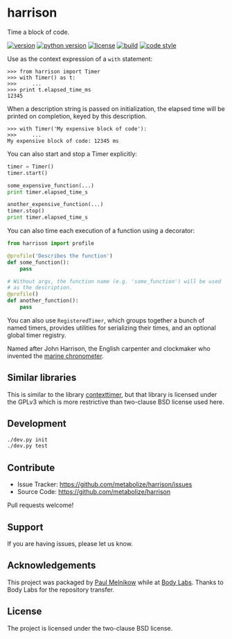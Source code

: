 harrison
========

Time a block of code.

[![version](https://img.shields.io/pypi/v/harrison?style=flat-square)][pypi]
[![python version](https://img.shields.io/pypi/pyversions/harrison?style=flat-square)][pypi]
[![license](https://img.shields.io/pypi/l/harrison?style=flat-square)][pypi]
[![build](https://img.shields.io/circleci/project/github/metabolize/harrison/master?style=flat-square)][build]
[![code style](https://img.shields.io/badge/code%20style-black-black?style=flat-square)][black]

[pypi]: https://pypi.org/project/harrison/
[build]: https://circleci.com/gh/metabolize/harrison/tree/master
[black]: https://black.readthedocs.io/en/stable/

Use as the context expression of a `with` statement:

```pyconsole
>>> from harrison import Timer
>>> with Timer() as t:
>>>     ...
>>> print t.elapsed_time_ms
12345
```

When a description string is passed on initialization, the elapsed time will
be printed on completion, keyed by this description.

```pyconsole
>>> with Timer('My expensive block of code'):
>>>     ...
My expensive block of code: 12345 ms
```

You can also start and stop a Timer explicitly:

```py
timer = Timer()
timer.start()

some_expensive_function(...)
print timer.elapsed_time_s

another_expensive_function(...)
timer.stop()
print timer.elapsed_time_s
```

You can also time each execution of a function using a decorator:

```py
from harrison import profile

@profile('Describes the function')
def some_function():
    pass

# Without args, the function name (e.g. 'some_function') will be used
# as the description.
@profile()
def another_function():
    pass
```

You can also use `RegisteredTimer`, which groups together a bunch of named
timers, provides utilities for serializing their times, and an optional global
timer registry.

Named after John Harrison, the English carpenter and clockmaker who
invented the [marine chronometer][].

[John Harrison]: https://en.wikipedia.org/wiki/John_Harrison
[marine chronometer]: https://en.wikipedia.org/wiki/Marine_chronometer


Similar libraries
-----------------

This is similar to the library [contexttimer][], but that library is licensed
under the GPLv3 which is more restrictive than two-clause BSD license used
here.

[contexttimer]: https://github.com/brouberol/contexttimer


Development
-----------

```sh
./dev.py init
./dev.py test
```


Contribute
----------

- Issue Tracker: https://github.com/metabolize/harrison/issues
- Source Code: https://github.com/metabolize/harrison

Pull requests welcome!


Support
-------

If you are having issues, please let us know.


Acknowledgements
----------------

This project was packaged by [Paul Melnikow][] while at [Body Labs][]. Thanks
to Body Labs for the repository transfer.


[paul melnikow]: https://github.com/paulmelnikow
[body labs]: https://github.com/bodylabs


License
-------

The project is licensed under the two-clause BSD license.
